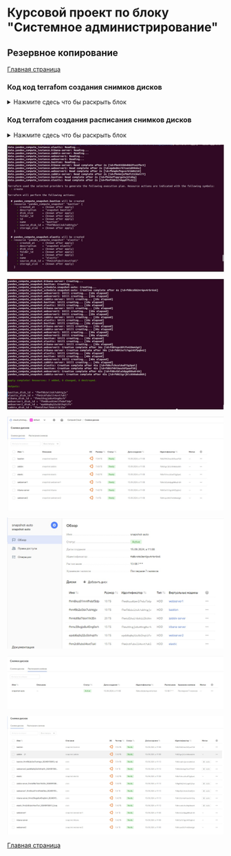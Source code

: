 # Курсовой проект по блоку "Системное администрирование"

 ## Резервное копирование

[Главная страница](https://github.com/ysatii/Course_project_on_the_block_System_Administration/blob/main/README.md)



 
### Код код terrafom создания снимков дисков 
<details>
<summary>Нажмите сдесь что бы раскрыть блок</summary>

```
resource "yandex_compute_snapshot" "webserver1" {
  name           = "webserver1"
  description = "snapshot webserver1"
  source_disk_id =  data.yandex_compute_instance.webserver1.boot_disk[0].disk_id
}

resource "yandex_compute_snapshot" "webserver2" {
  name           = "webserver2"
  description = "snapshot webserver2"
  source_disk_id =  data.yandex_compute_instance.webserver2.boot_disk[0].disk_id
}

resource "yandex_compute_snapshot" "bastion" {
  name           = "bastion"
  description = "snapshot bastion"
  source_disk_id =  data.yandex_compute_instance.bastion.boot_disk[0].disk_id
}

resource "yandex_compute_snapshot" "elastic" {
  name           = "elastic"
  description = "snapshot elastic"
  source_disk_id =  data.yandex_compute_instance.elastic.boot_disk[0].disk_id
}

resource "yandex_compute_snapshot" "kibana-server" {
  name           = "kibana-server"
  description = "snapshot kibana"
  source_disk_id =  data.yandex_compute_instance.kibana-server.boot_disk[0].disk_id
}
resource "yandex_compute_snapshot" "zabbix-server" {
  name           = "zabbix"
  description = "snapshot zabbix"
  source_disk_id =  data.yandex_compute_instance.zabbix-server.boot_disk[0].disk_id
}
```
</details>


### Код  terrafom создания расписания снимков дисков 
<details>
<summary>Нажмите сдесь что бы раскрыть блок</summary>

```
resource "yandex_compute_snapshot_schedule" "snapshot-auto" {
  name = "snapshot-auto"

  schedule_policy {
	expression = "18 08 ? * *" # time in UTC±0:00
  }

   snapshot_spec {
    description = "cron"
    labels = {
      id = "auto"
    }
  }


  snapshot_count = 7
    
  disk_ids = [
    data.yandex_compute_instance.webserver1.boot_disk[0].disk_id, 
    data.yandex_compute_instance.webserver2.boot_disk[0].disk_id,
    data.yandex_compute_instance.bastion.boot_disk[0].disk_id,
    data.yandex_compute_instance.elastic.boot_disk[0].disk_id,
    data.yandex_compute_instance.kibana-server.boot_disk[0].disk_id,
    data.yandex_compute_instance.zabbix-server.boot_disk[0].disk_id
    ]
}

```

</details>


![Скриншот 1](https://github.com/ysatii/Course_project_on_the_block_System_Administration/blob/main/img/backup1.jpg)  

![Скриншот 1](https://github.com/ysatii/Course_project_on_the_block_System_Administration/blob/main/img/backup1_1.jpg)  

![Скриншот 1](https://github.com/ysatii/Course_project_on_the_block_System_Administration/blob/main/img/backup1_2.jpg)  

![Скриншот 1](https://github.com/ysatii/Course_project_on_the_block_System_Administration/blob/main/img/backup1_3.jpg)  

![Скриншот 1](https://github.com/ysatii/Course_project_on_the_block_System_Administration/blob/main/img/backup1_4.jpg)  

![Скриншот 1](https://github.com/ysatii/Course_project_on_the_block_System_Administration/blob/main/img/backup1_5.jpg)  


[Главная страница](https://github.com/ysatii/Course_project_on_the_block_System_Administration/blob/main/README.md)

